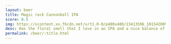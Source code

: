 ```yaml
---
layout: beer
title: Magic rock Cannonball IPA
score: 8.5
img: https://scontent.xx.fbcdn.net/v/t1.0-0/p480x480/13413596_10154200938458745_5561217537478071831_n.jpg?oh=08aa29ea180e192bb4a2ae2baa4bc38e&oe=58714E16
desc: Has the floral smell that I love in an IPA and a nice balance of bitterness and hops. A great example of an IPA
permalink: /beer/:title.html
---
```

